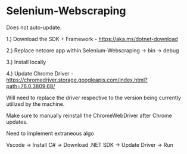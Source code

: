 ﻿# Selenium-Webscraping

Does not auto-update.


1.) Download the SDK + Framework - https://aka.ms/dotnet-download

2.) Replace netcore app within Selenium-Webscraping -> bin -> debug

3.) Install locally

4.) Update Chrome Driver - https://chromedriver.storage.googleapis.com/index.html?path=76.0.3809.68/

Will need to replace the driver respective to the version being currently utilized by the machine. 

Make sure to manually reinstall the ChromeWebDriver after Chrome updates. 

Need to implement extraneous algo

Vscode -> Install C# -> Download .NET SDK -> Update Driver -> Run
